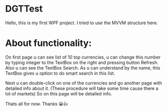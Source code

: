 # DGTTest
Hello, this is my first WPF project. 
I tried to use the MVVM structure here.

# About functionality:
On first page u can see list of 10 top currencies, u can change this number by typing integer to the TextBox on the right and pressing button Refresh.
Also u can see the TextBox Search. As u can understand by the name, this TextBox gives u option to do smart search in this list.

Next u can double-click on one of the currencies and go another page with detailed info about it. (These procedure will take some time cause there a lot of markets)
So on this page will be detailed info.

Thats all for now. Thanks 😀👍
